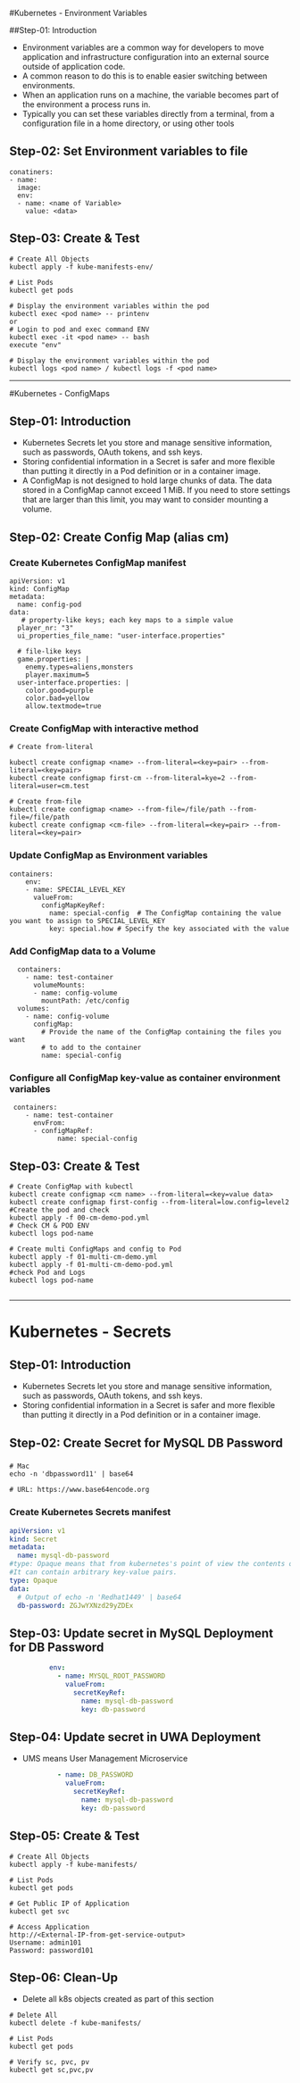 #Kubernetes - Environment Variables 

##Step-01: Introduction
- Environment variables are a common way for developers to move application and infrastructure configuration into an external source outside of application code.
- A common reason to do this is to enable easier switching between environments.
- When an application runs on a machine, the variable becomes part of the environment a process runs in.
- Typically you can set these variables directly from a terminal, from a configuration file in a home directory, or using other tools

## Step-02: Set Environment variables to file
```
conatiners:
- name:
  image: 
  env: 
  - name: <name of Variable>
    value: <data>
```
## Step-03: Create & Test 
```
# Create All Objects
kubectl apply -f kube-manifests-env/

# List Pods
kubectl get pods

# Display the environment variables within the pod
kubectl exec <pod name> -- printenv 
or 
# Login to pod and exec command ENV
kubectl exec -it <pod name> -- bash 
execute "env"

# Display the environment variables within the pod
kubectl logs <pod name> / kubectl logs -f <pod name>
```
-----------------------------------------------------------------
#Kubernetes - ConfigMaps

## Step-01: Introduction
- Kubernetes Secrets let you store and manage sensitive information, such as passwords, OAuth tokens, and ssh keys. 
- Storing confidential information in a Secret is safer and more flexible than putting it directly in a Pod definition or in a container image. 
- A ConfigMap is not designed to hold large chunks of data. The data stored in a ConfigMap cannot exceed 1 MiB. If you need to store settings that are larger than this limit, you may want to consider mounting a volume.

## Step-02: Create Config Map (alias cm)
### Create Kubernetes ConfigMap manifest
```
apiVersion: v1
kind: ConfigMap
metadata:
  name: config-pod
data:
   # property-like keys; each key maps to a simple value
  player_nr: "3"
  ui_properties_file_name: "user-interface.properties"

  # file-like keys
  game.properties: |
    enemy.types=aliens,monsters
    player.maximum=5    
  user-interface.properties: |
    color.good=purple
    color.bad=yellow
    allow.textmode=true   
```
### Create ConfigMap with interactive method
```
# Create from-literal

kubectl create configmap <name> --from-literal=<key=pair> --from-literal=<key=pair>
kubectl create configmap first-cm --from-literal=kye=2 --from-literal=user=cm.test

# Create from-file 
kubectl create configmap <name> --from-file=/file/path --from-file=/file/path
kubectl create configmap <cm-file> --from-literal=<key=pair> --from-literal=<key=pair>
```
### Update ConfigMap as Environment variables
```
containers:
	env: 
	- name: SPECIAL_LEVEL_KEY
	  valueFrom:
		configMapKeyRef:
		  name: special-config  # The ConfigMap containing the value you want to assign to SPECIAL_LEVEL_KEY                   
          key: special.how # Specify the key associated with the value

```
### Add ConfigMap data to a Volume
```
  containers:
    - name: test-container
      volumeMounts:
      - name: config-volume
        mountPath: /etc/config
  volumes:
    - name: config-volume
      configMap:
        # Provide the name of the ConfigMap containing the files you want
        # to add to the container
        name: special-config
```
### Configure all ConfigMap key-value as container environment variables
```
 containers:
    - name: test-container
      envFrom:
      - configMapRef:
            name: special-config
```
## Step-03: Create & Test
```
# Create ConfigMap with kubectl
kubectl create configmap <cm name> --from-literal=<key=value data>
kubectl create configmap first-config --from-literal=low.config=level2
#Create the pod and check
kubectl apply -f 00-cm-demo-pod.yml
# Check CM & POD ENV
kubectl logs pod-name

# Create multi ConfigMaps and config to Pod
kubectl apply -f 01-multi-cm-demo.yml
kubectl apply -f 01-multi-cm-demo-pod.yml
#check Pod and Logs
kubectl logs pod-name


```
-----------------------------------------------------------------
# Kubernetes - Secrets

## Step-01: Introduction
- Kubernetes Secrets let you store and manage sensitive information, such as passwords, OAuth tokens, and ssh keys. 
- Storing confidential information in a Secret is safer and more flexible than putting it directly in a Pod definition or in a container image. 

## Step-02: Create Secret for MySQL DB Password
### 
```
# Mac
echo -n 'dbpassword11' | base64

# URL: https://www.base64encode.org
```
### Create Kubernetes Secrets manifest
```yml
apiVersion: v1
kind: Secret
metadata:
  name: mysql-db-password
#type: Opaque means that from kubernetes's point of view the contents of this Secret is unstructured.
#It can contain arbitrary key-value pairs. 
type: Opaque
data:
  # Output of echo -n 'Redhat1449' | base64
  db-password: ZGJwYXNzd29yZDEx
```
## Step-03: Update secret in MySQL Deployment for DB Password
```yml
          env:
            - name: MYSQL_ROOT_PASSWORD
              valueFrom:
                secretKeyRef:
                  name: mysql-db-password
                  key: db-password
```

## Step-04: Update secret in UWA Deployment
- UMS means User Management Microservice
```yml
            - name: DB_PASSWORD
              valueFrom:
                secretKeyRef:
                  name: mysql-db-password
                  key: db-password
```

## Step-05: Create & Test
```
# Create All Objects
kubectl apply -f kube-manifests/

# List Pods
kubectl get pods

# Get Public IP of Application
kubectl get svc

# Access Application
http://<External-IP-from-get-service-output>
Username: admin101
Password: password101
```

## Step-06: Clean-Up
- Delete all k8s objects created as part of this section
```
# Delete All
kubectl delete -f kube-manifests/

# List Pods
kubectl get pods

# Verify sc, pvc, pv
kubectl get sc,pvc,pv
```